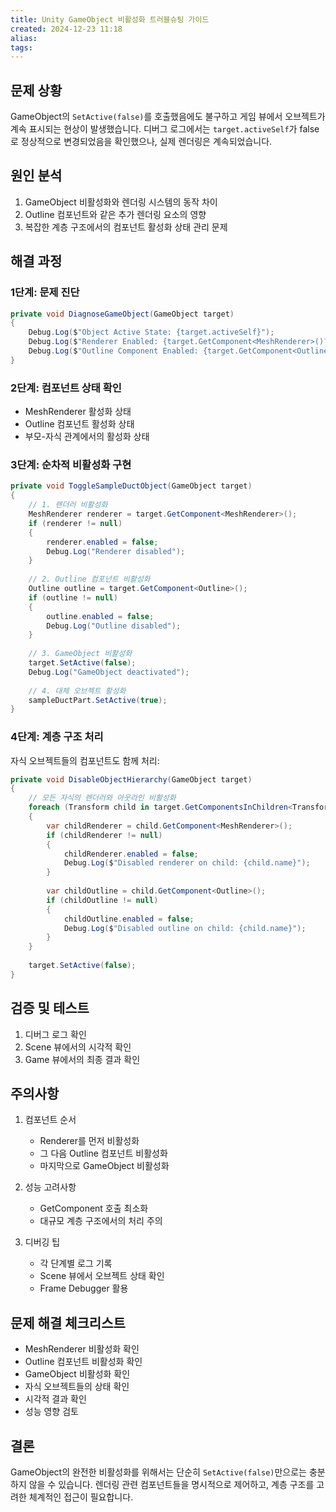 ```yaml
---
title: Unity GameObject 비활성화 트러블슈팅 가이드
created: 2024-12-23 11:18
alias:
tags:
---
```

## 문제 상황
GameObject의 `SetActive(false)`를 호출했음에도 불구하고 게임 뷰에서 오브젝트가 계속 표시되는 현상이 발생했습니다. 디버그 로그에서는 `target.activeSelf`가 false로 정상적으로 변경되었음을 확인했으나, 실제 렌더링은 계속되었습니다.

## 원인 분석
1. GameObject 비활성화와 렌더링 시스템의 동작 차이
2. Outline 컴포넌트와 같은 추가 렌더링 요소의 영향
3. 복잡한 계층 구조에서의 컴포넌트 활성화 상태 관리 문제

## 해결 과정

### 1단계: 문제 진단
```csharp
private void DiagnoseGameObject(GameObject target)
{
    Debug.Log($"Object Active State: {target.activeSelf}");
    Debug.Log($"Renderer Enabled: {target.GetComponent<MeshRenderer>()?.enabled}");
    Debug.Log($"Outline Component Enabled: {target.GetComponent<Outline>()?.enabled}");
}
```

### 2단계: 컴포넌트 상태 확인
- MeshRenderer 활성화 상태
- Outline 컴포넌트 활성화 상태
- 부모-자식 관계에서의 활성화 상태

### 3단계: 순차적 비활성화 구현
```csharp
private void ToggleSampleDuctObject(GameObject target)
{
    // 1. 렌더러 비활성화
    MeshRenderer renderer = target.GetComponent<MeshRenderer>();
    if (renderer != null)
    {
        renderer.enabled = false;
        Debug.Log("Renderer disabled");
    }
    
    // 2. Outline 컴포넌트 비활성화
    Outline outline = target.GetComponent<Outline>();
    if (outline != null)
    {
        outline.enabled = false;
        Debug.Log("Outline disabled");
    }
    
    // 3. GameObject 비활성화
    target.SetActive(false);
    Debug.Log("GameObject deactivated");
    
    // 4. 대체 오브젝트 활성화
    sampleDuctPart.SetActive(true);
}
```

### 4단계: 계층 구조 처리
자식 오브젝트들의 컴포넌트도 함께 처리:
```csharp
private void DisableObjectHierarchy(GameObject target)
{
    // 모든 자식의 렌더러와 아웃라인 비활성화
    foreach (Transform child in target.GetComponentsInChildren<Transform>())
    {
        var childRenderer = child.GetComponent<MeshRenderer>();
        if (childRenderer != null)
        {
            childRenderer.enabled = false;
            Debug.Log($"Disabled renderer on child: {child.name}");
        }
            
        var childOutline = child.GetComponent<Outline>();
        if (childOutline != null)
        {
            childOutline.enabled = false;
            Debug.Log($"Disabled outline on child: {child.name}");
        }
    }
    
    target.SetActive(false);
}
```

## 검증 및 테스트
1. 디버그 로그 확인
2. Scene 뷰에서의 시각적 확인
3. Game 뷰에서의 최종 결과 확인

## 주의사항
1. 컴포넌트 순서
   - Renderer를 먼저 비활성화
   - 그 다음 Outline 컴포넌트 비활성화
   - 마지막으로 GameObject 비활성화

2. 성능 고려사항
   - GetComponent 호출 최소화
   - 대규모 계층 구조에서의 처리 주의

3. 디버깅 팁
   - 각 단계별 로그 기록
   - Scene 뷰에서 오브젝트 상태 확인
   - Frame Debugger 활용

## 문제 해결 체크리스트
- MeshRenderer 비활성화 확인
- Outline 컴포넌트 비활성화 확인
- GameObject 비활성화 확인
- 자식 오브젝트들의 상태 확인
- 시각적 결과 확인
- 성능 영향 검토

## 결론
GameObject의 완전한 비활성화를 위해서는 단순히 `SetActive(false)`만으로는 충분하지 않을 수 있습니다. 
렌더링 관련 컴포넌트들을 명시적으로 제어하고, 계층 구조를 고려한 체계적인 접근이 필요합니다.


